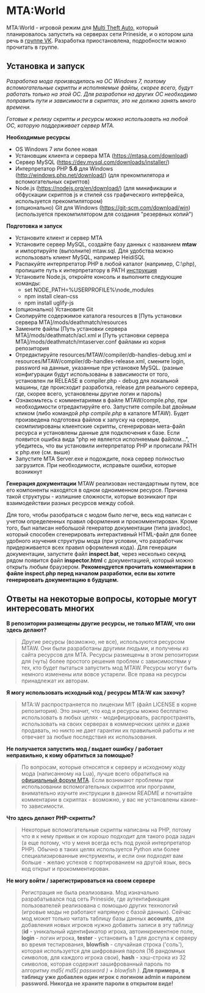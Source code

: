 # MTA:World
MTA:World - игровой режим для [Multi Theft Auto](https://mtasa.com/), который планировалось запустить на серверах сети Prineside, и о котором шла речь в [группе VK](https://vk.com/mta_w). Разработка приостановлена, подробности можно прочитать в группе.

## Установка и запуск
*Разработка мода производилась на ОС Windows 7, поэтому вспомогательные скрипты и исполняемые файлы, скорее всего, будут работать только на этой ОС. Для разработки на других ОС необходимо поправить пути и зависимости в скриптах, это не должно занять много времени.*

*Готовые к релизу скрипты и ресурсы можно использовать на любой ОС, которую поддерживает сервер MTA.*

**Необходимые ресурсы**
- OS Windows 7 или более новая
- Установщик клиента и сервера MTA (https://mtasa.com/download)
- Сервер MySQL (https://dev.mysql.com/downloads/installer/)
- Интерпретатор PHP **5.6** для Windows (http://windows.php.net/download/) (для прекомпилятора и вспомогательных скриптов)
- Node.js (https://nodejs.org/en/download/) (для минификации и обфускации скриптов js и стилей css графического интерфейса, используется прекомпилятором)
- (опционально) Git для Windows (https://git-scm.com/download/win) (используется прекомпилятором для создания "резервных копий")

**Подготовка и запуск**
- Установите клиент и сервер MTA
- Установите сервер MySQL, создайте базу данных с названием **mtaw** и импортируйте (выполните) mtaw.sql. Для удобства можно использовать клиент MySQL, например HeidiSQL
- Распакуйте интерпретатор PHP в любой каталог (например, C:\php), пропишите путь к интерпретатору в PATH [инструкция](http://php.net/manual/ru/faq.installation.php#faq.installation.addtopath)
- Установите Node.js, откройте консоль и выполните следующие команды:
  - set NODE_PATH=%USERPROFILE%\node_modules
  - npm install clean-css
  - npm install uglify-js
- (опционально) Установите Git 
- Скопируйте содержимое каталога resources в [Путь установки сервера MTA]/mods/deathmatch/resources
- Замените файлы [Путь установки сервера MTA]/mods/deathmatch/acl.xml и [Путь установки сервера MTA]/mods/deathmatch/mtaserver.conf файлами из корня репозитория
- Отредактируйте resources/MTAW/compiler/db-handles-debug.xml и resources/MTAW/compiler/db-handles-release.xml, смените login, password на данные, указанные при установке MySQL. (разные конфигурации будут использованы в зависимости от того, установлен ли RELEASE в compiler.php - debug для локальной машины, где происходит разработка, release для реального сервера, где, скорее всего, установлены другие логин и пароль)
- Ознакомьтесь с комментариями в файле MTAW/compile.php, при необходимости отредактируйте его. Запустите compile.bat двойным кликом (либо командой *php compile.php* в каталоге MTAW). Будет произведена подготовка файлов к запуску на сервере, скомпилированы клиентские скрипты, сгенерирован мета-файл ресурса и установлены данные для подключения к базе. Если появится ошибка вида "php не является исполняемым файлом...", убедитесь, что вы установили интерпретатор PHP и прописали PATH к php.exe (см. выше)
- Запустите MTA Server.exe и подождите, пока сервер полностью загрузится. При необходимости, исправьте ошибки, которые возникнут

**Генерация документации**
MTAW реализован нестандартным путем, все его компоненты находятся в одном одноименном ресурсе. Причина такой структуры - излишние сложности, которые возникают при взаимодействии разных ресурсов между собой.

Для того, чтобы разобраться с модом было легче, весь код написан с учетом определенных правил оформления и прокомментирован. Кроме того, был написан небольшой генератор документации (типа javadoc), который способен сгенерировать интерактивный HTML-файл для более удобного изучения структуры мода (при условии, что разработчик придерживается всех правил оформления кода). Для генерации документации, запустите файл **inspect.bat**, через несколько секунд рядом появится файл **inspector.html** с документацией, который можно открыть любым браузером. **Рекомендуется прочитать комментарии в файле inspect.php перед началом разработки, если вы хотите генерировать документацию в будущем.**

## Ответы на некоторые вопросы, которые могут интересовать многих
**В репозитории размещены другие ресурсы, не только MTAW, что они здесь делают?**

> Другие ресурсы (возможно, не все), используются ресурсом MTAW. Они были разработаны другими людьми, и получены из сайта ресурсов для MTA. Ресурсы размещены в этом репозитории для (чуть) более простого решения проблем с зависимостями у тех, кто будет пытаться запустить мод MTAW. Ресурсы могут быть немного изменены или вовсе устарели. Все права на ресурсы принадлежат их авторам.

**Я могу использовать исходный код / ресурсы MTA:W как захочу?**

> MTA:W распространяется по лицензии MIT (файл LICENSE в корне репозитория). Это значит, что код и ресурсы можно бесплатно использовать в любых целях - модифицировать, распространять, использовать на своих серверах в коммерческих целях и даже продавать, но никто не дает гарантии их правильной работы и не отвечает за любые последствия их использования.

**Не получается запустить мод / выдает ошибку / работает неправильно, к кому обратиться за помощью?**

> По вопросам, которые относятся к серверу и исходному коду мода (написанному на Lua), лучше всего обратиться на [официальный форум MTA](https://forum.mtasa.com/). Если возникают проблемы при использовании вспомогательных скриптов или программ, внимательно изучите инструкции в данном README и почитайте комментарии в скриптах - возможно, у вас не установлены какие-то зависимости.

**Что здесь делают PHP-скрипты?**

> Некоторые вспомогательные скрипты написаны на PHP, потому что я к нему привык и он хорошо подходит для такого рода задач (а еще потому, что у меня всегда есть под рукой интерпретатор PHP). Обычно в таких целях используется Python или более специализированные инструменты, и если они подходят вам больше - желаю успехов с портированием на другой язык, весь код открыт и прокомментирован.

**Не могу войти / зарегистрироваться на своем сервере**

> Регистрация не была реализована. Мод изначально разрабатывался под сеть Prineside, где аутентификация пользователей реализована с помощью других технологий (игровые моды не работают напрямую с базой данных). Сейчас мод может только читать таблицу базы данных **accounts**, для добавления новых игроков нужно добавить записи в эту таблицу (**id** - уникальный идентификатор игрока, автоинкрементное поле, **login** - логин игрока, **tester** - установить в 1 для доступа к серверу во время тестирования, **blowfish** - случайная строка ('соль'), которая используется для шифрования пароля (16 рандомных символов, для каждого игрока свои), **hash** - хэш-строка из 32 символов, которая содержит зашифрованный пароль по алгоритму *md5( md5( password ) + blowfish )*. **Для примера, в таблицу уже добавлен один игрок с логином admin и паролем password. Никогда не храните пароли в открытом виде!**
